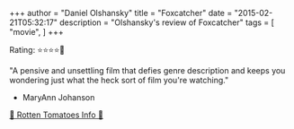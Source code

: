 +++
author = "Daniel Olshansky"
title = "Foxcatcher"
date = "2015-02-21T05:32:17"
description = "Olshansky's review of Foxcatcher"
tags = [
    "movie",
]
+++

Rating: ⭐⭐⭐⭐🌟

"A pensive and unsettling film that defies genre description and keeps you wondering just what the heck sort of film you're watching."

- MaryAnn Johanson

[🍅 Rotten Tomatoes Info 🍅](https://www.rottentomatoes.com//m/foxcatcher)